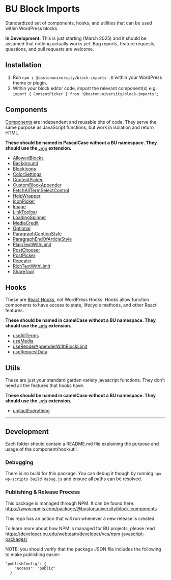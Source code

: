 # BU Block Imports

Standardized set of components, hooks, and utilities that can be used within WordPress blocks.

__In Development:__ This is just starting (March 2025) and it should be assumed that nothing actually works yet. Bug reports, feature requests, questions, and pull requests are welcome.

## Installation

1. Run `npm i @bostonuniversity/block-imports -D` within your WordPress theme or plugin.
2. Within your block editor code, import the relevant component(s) e.g. `import { ContentPicker } from '@bostonuniversity/block-imports';`

## Components

[Components](https://www.w3schools.com/react/react_components.asp) are independent and reusable bits of code. They serve the same purpose as JavaScript functions, but work in isolation and return HTML.

**These should be named in PascalCase without a BU namespace. They should use the [`.mjs`](https://v8.dev/features/modules#mjs) extension.**

- [AllowedBlocks](components/AllowedBlocks)
- [Background](components/Background)
- [BlockIcons](components/BlockIcons)
- [ColorSettings](components/ColorSettings)
- [ContentPicker](components/ContentPicker)
- [CustomBlockAppender](components/CustomBlockAppender)
- [FetchAllTermSelectControl](components/FetchAllTermSelectControl)
- [HelpWrapper](components/HelpWrapper)
- [IconPicker](components/IconPicker)
- [Image](components/Image)
- [LinkToolbar](components/LinkToolbar)
- [LoadingSpinner](components/LoadingSpinner)
- [MediaCredit](components/MediaCredit)
- [Optional](components/Optional)
- [ParagraphCaptionStyle](components/ParagraphCaptionStyle)
- [ParagraphEndOfArticleStyle](components/ParagraphEndOfArticleStyle)
- [PlainTextWithLimit](components/PlainTextWithLimit)
- [PostChooser](components/PostChooser)
- [PostPicker](components/PostPicker)
- [Repeater](components/Repeater)
- [RichTextWithLimit](components/RichTextWithLimit)
- [ShareTool](components/ShareTool)

## Hooks

These are [React Hooks](https://www.w3schools.com/react/react_hooks.asp), not WordPress Hooks. Hooks allow function components to have access to state, lifecycle methods, and other React features.

**These should be named in camelCase without a BU namespace. They should use the [`.mjs`](https://v8.dev/features/modules#mjs) extension.**

- [useAllTerms](hooks/useAllTerms)
- [useMedia](hooks/useMedia)
- [useRenderAppenderWithBlockLimit](hooks/useRenderAppenderWithBlockLimit)
- [useRequestData](hooks/useRequestData)

## Utils

These are just your standard garden variety javascript functions. They don't need all the features that hooks have.

**These should be named in camelCase without a BU namespace. They should use the [`.mjs`](https://v8.dev/features/modules#mjs) extension.**

- [umlautEverything](utils/umlautEverything)

---

## Development

Each folder should contain a README.md file explaining the purpose and usage of the component/hook/util.

### Debugging

There is no build for this package. You can debug it though by running `npx wp-scripts build debug.js` and ensure all paths can be resolved.

### Publishing & Release Process

This package is managed through NPM.  It can be found here: <https://www.npmjs.com/package/@bostonuniversity/block-components>

This repo has an action that will run whenever a new release is created.

To learn more about how NPM is managed for BU projects, please read <https://developer.bu.edu/webteam/developer/vcs/npm-javascript-packages/>

NOTE: you should verify that the package JSON file includes the following to make publishing easier:

```
"publishConfig": {
    "access": "public"
  }
```
